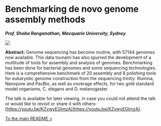 # Benchmarking de novo genome assembly methods
***Prof. Shoba Ranganathan, Macquarie University, Sydney***

<img src="APBioNETTalks%20INBIOSIS%202021%201.png">

**Abstract:**
Genome sequencing has become routine, with 57144 genomes now available. This data tsunami has also spurred the development of a multitude of tools for assembly and analysis of genomes. Benchmarking has been done for bacterial genomes and some sequencing technologies. Here is a comprehensive benchmark of 20 assembly and 8 polishing tools for eukaryotic genome construction from the sequencing trinity: Illumina, Nanopore and PacBio, as well as coverage effects, for two gold standard model organisms, C. elegans and D. melanogaster.

The talk is available for later viewing, in case you could not attend the talk or would like to revisit or share it with others: [https://youtu.be/KZywyEGImzA](https://youtu.be/KZywyEGImzA).

[To the main README >](https://github.com/APBioNet/APBioNetTalks)